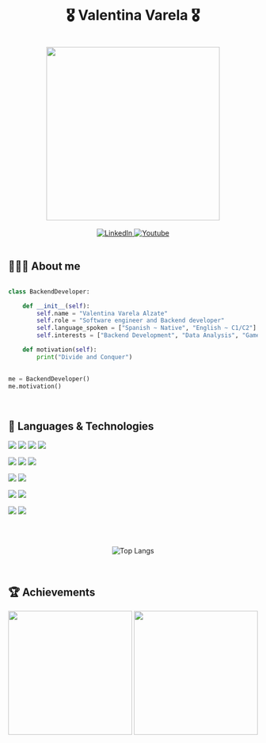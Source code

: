 
<h1 align="center">
  <strong> 🎖️ Valentina Varela 🎖️</strong>
</h1>
<br>

<div id="header" align="center">
  <img src="https://github.com/Valentina17varela/Valentina17varela/assets/49218706/48bd0da9-c9b4-4346-a76b-7263a6e2438b" width="350"/>
</div>

<br>
<div id="badges" align="center">
  <a href="https://www.linkedin.com/in/valentinavarelaalzate/">
    <img src="https://img.shields.io/badge/LinkedIn-blue?style=for-the-badge&logo=linkedin&logoColor=white" alt="LinkedIn"/>
  </a>
  <a href="https://www.youtube.com/channel/UCx0-qBzkJ2xlU4-PFKUBqnQ">
    <img src="https://img.shields.io/badge/YouTube-red?style=for-the-badge&logo=youtube&logoColor=white" alt="Youtube"/>
  </a>
</div>
<br>

## 👩🏻‍💻 About me
```python

class BackendDeveloper:

    def __init__(self):
        self.name = "Valentina Varela Alzate"
        self.role = "Software engineer and Backend developer"
        self.language_spoken = ["Spanish ~ Native", "English ~ C1/C2"]
        self.interests = ["Backend Development", "Data Analysis", "Game Development"]

    def motivation(self):
        print("Divide and Conquer")

  
me = BackendDeveloper()
me.motivation()
```
<br>
  
## 🚀 Languages & Technologies  
![](https://img.shields.io/badge/Code-Python-informational?style=flat&logo=python&logoColor=white&color=6aa6f8)
![](https://img.shields.io/badge/Framework-Django-informational?style=flat&logo=django&logoColor=white&color=6aa6f8)
![](https://img.shields.io/badge/Framework-FastAPI-informational?style=flat&logo=fastapi&logoColor=white&color=6aa6f8)
![](https://img.shields.io/badge/Framework-Flask-informational?style=flat&logo=flask&logoColor=white&color=6aa6f8)

![](https://img.shields.io/badge/Code-NodeJS-informational?style=flat&logo=Node.js&logoColor=white&color=43853D)
![](https://img.shields.io/badge/Framework-NestJS-informational?style=flat&logo=NestJS&logoColor=white&color=43853D)
![](https://img.shields.io/badge/Framework-ExpressJS-informational?style=flat&logo=express&logoColor=white&color=43853D)

![](https://img.shields.io/badge/Code-Javascript-informational?style=flat&logo=Javascript&logoColor=white&color=FFFF00)
![](https://img.shields.io/badge/Code-Typescript-informational?style=flat&logo=Typescript&logoColor=white&color=99dde7)

![](https://img.shields.io/badge/Code-Golang-informational?style=flat&logo=go&logoColor=white&color=00ADD8)
![](https://img.shields.io/badge/Framework-Gin-informational?style=flat&logo=gin&logoColor=white&color=00ADD8)

![](https://img.shields.io/badge/Code-Java-informational?style=flat&logo=openjdk&logoColor=white&color=ED8B00)
![](https://img.shields.io/badge/Framework-Spring-informational?style=flat&logo=spring&logoColor=white&color=ED8B00)
<br>

  
<br>
<br>
  
<div align=center>
  
  ![Top Langs](https://github-readme-stats.vercel.app/api/top-langs/?username=Valentina17varela&layout=compact)
  
</div>

<br>

## 🏆 Achievements

 <img src="https://github.com/user-attachments/assets/97465543-8332-4c29-9384-dee0215673ae" width="250"/>
  <img src="https://github.com/user-attachments/assets/e554395d-6e4a-423d-955f-20d0fc520a8a" width="250"/>




